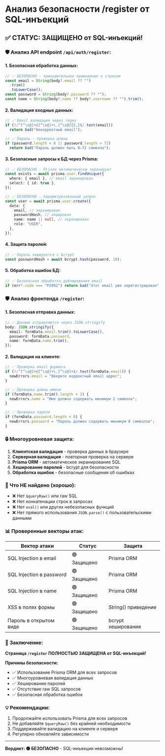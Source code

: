 # Анализ безопасности /register от SQL-инъекций

## ✅ СТАТУС: ЗАЩИЩЕНО от SQL-инъекций!

### 🛡️ Анализ API endpoint `/api/auth/register`:

#### 1. **Безопасная обработка данных:**

```typescript
// ✅ БЕЗОПАСНО - принудительное приведение к строкам
const email = String(body?.email ?? "")
  .trim()
  .toLowerCase();
const password = String(body?.password ?? "");
const name = String(body?.name ?? body?.username ?? "").trim();
```

#### 2. **Валидация входных данных:**

```typescript
// ✅ Email валидация через regex
if (!/^[^\s@]+@[^\s@]+\.[^\s@]{2,}$/.test(email))
  return bad("Некорректный email");

// ✅ Пароль - проверка длины
if (password.length < 8 || password.length > 72)
  return bad("Пароль должен быть 8–72 символа");
```

#### 3. **Безопасные запросы к БД через Prisma:**

```typescript
// ✅ БЕЗОПАСНО - Prisma автоматически экранирует
const exists = await prisma.user.findUnique({
  where: { email }, // email экранирован
  select: { id: true },
});

// ✅ БЕЗОПАСНО - параметризованный запрос
const user = await prisma.user.create({
  data: {
    email, // экранирован
    passwordHash, // хеширован
    name: name || null, // экранирован
    role: "USER",
  },
});
```

#### 4. **Защита паролей:**

```typescript
// ✅ Пароль хешируется с bcrypt
const passwordHash = await bcrypt.hash(password, 10);
```

#### 5. **Обработка ошибок БД:**

```typescript
// ✅ Безопасная обработка дублирования email
if (err?.code === "P2002") return bad("Этот email уже зарегистрирован", 409);
```

### 🛡️ Анализ фронтенда `/register`:

#### 1. **Безопасная отправка данных:**

```typescript
// ✅ Данные отправляются через JSON.stringify
body: JSON.stringify({
  email: formData.email.trim().toLowerCase(),
  password: formData.password,
  name: formData.name.trim(),
});
```

#### 2. **Валидация на клиенте:**

```typescript
// ✅ Проверка email формата
if (!/^[^\s@]+@[^\s@]+\.[^\s@]+$/.test(formData.email)) {
  newErrors.email = "Введите корректный email адрес";
}

// ✅ Проверка длины имени
if (formData.name.trim().length < 2) {
  newErrors.name = "Имя должно содержать минимум 2 символа";
}

// ✅ Проверка пароля
if (formData.password.length < 8) {
  newErrors.password = "Пароль должен содержать минимум 8 символов";
}
```

### 🔒 **Многоуровневая защита:**

1. **Клиентская валидация** - проверка данных в браузере
2. **Серверная валидация** - повторная проверка на сервере
3. **Prisma ORM** - автоматическое экранирование SQL
4. **Хеширование паролей** - bcrypt для безопасности
5. **Обработка ошибок** - безопасные сообщения об ошибках

### 🚫 **Что НЕ найдено (хорошо):**

- ❌ Нет `$queryRaw()` или raw SQL
- ❌ Нет конкатенации строк в запросах
- ❌ Нет `eval()` или других небезопасных функций
- ❌ Нет прямого использования `JSON.parse()` с пользовательскими данными

### 📊 **Проверенные векторы атак:**

| Вектор атаки             | Статус      | Защита              |
| ------------------------ | ----------- | ------------------- |
| SQL Injection в email    | 🟢 Защищено | Prisma ORM          |
| SQL Injection в password | 🟢 Защищено | Prisma ORM          |
| SQL Injection в name     | 🟢 Защищено | Prisma ORM          |
| XSS в полях формы        | 🟢 Защищено | String() приведение |
| Пароль в открытом виде   | 🟢 Защищено | bcrypt хеширование  |

### 🎯 **Заключение:**

**Страница `/register` ПОЛНОСТЬЮ ЗАЩИЩЕНА от SQL-инъекций!**

**Причины безопасности:**

- ✅ Использование Prisma ORM для всех запросов
- ✅ Многоуровневая валидация данных
- ✅ Хеширование паролей
- ✅ Отсутствие raw SQL запросов
- ✅ Безопасная обработка ошибок

### 💡 **Рекомендации:**

1. Продолжайте использовать Prisma для всех запросов
2. Не добавляйте `$queryRaw()` без крайней необходимости
3. Поддерживайте валидацию на клиенте и сервере
4. Регулярно обновляйте зависимости

---

**Вердикт: 🟢 БЕЗОПАСНО** - SQL-инъекции невозможны!



